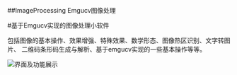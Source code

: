 
##ImageProcessing Emgucv图像处理

#基于Emgucv实现的图像处理小软件

包括图像的基本操作、效果增强、特殊效果、数学形态、图像热区识别、文字转图片、
二维码条形码生成与解析、基于emgucv实现的一些基本操作等等。

![界面及功能展示]( https://github.com/upwon/ImageProcessing-Emgucv-C-sharp/blob/master/Image%20Processing/showPic/show.gif )
